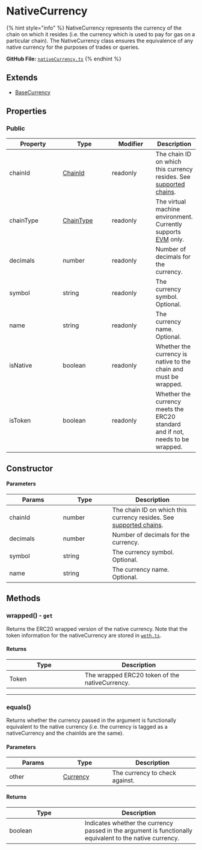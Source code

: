# NativeCurrency

{% hint style="info" %}
NativeCurrency represents the currency of the chain on which it resides (i.e. the currency which is used to pay for gas on a particular chain). The NativeCurrency class ensures the equivalence of any native currency for the purposes of trades or queries.



**GitHub File:** [`nativeCurrency.ts`](https://github.com/KyberNetwork/ks-sdk-core/blob/main/src/entities/nativeCurrency.ts)
{% endhint %}

## Extends

* [BaseCurrency](basecurrency.md)

## Properties

### Public

<table><thead><tr><th width="127">Property</th><th width="115">Type</th><th width="101">Modifier</th><th>Description</th></tr></thead><tbody><tr><td>chainId</td><td><a href="https://github.com/KyberNetwork/ks-sdk-core/blob/c265d1b09784660bb9aca6f0d080aace334c0ac4/src/entities/chain.ts#L1">ChainId</a></td><td>readonly</td><td>The chain ID on which this currency resides. See <a href="../../../getting-started/supported-exchanges-and-networks.md">supported chains</a>.</td></tr><tr><td>chainType</td><td><a href="https://github.com/KyberNetwork/ks-sdk-core/blob/c265d1b09784660bb9aca6f0d080aace334c0ac4/src/entities/chain.ts#L29">ChainType</a></td><td>readonly</td><td>The virtual machine environment. Currently supports <a href="https://ethereum.org/en/developers/docs/evm/">EVM</a> only.</td></tr><tr><td>decimals</td><td>number</td><td>readonly</td><td>Number of decimals for the currency.</td></tr><tr><td>symbol</td><td>string</td><td>readonly</td><td>The currency symbol. Optional.</td></tr><tr><td>name</td><td>string</td><td>readonly</td><td>The currency name. Optional.</td></tr><tr><td>isNative</td><td>boolean</td><td>readonly</td><td>Whether the currency is native to the chain and must be wrapped.</td></tr><tr><td>isToken</td><td>boolean</td><td>readonly</td><td>Whether the currency meets the ERC20 standard and if not, needs to be wrapped.</td></tr></tbody></table>

## Constructor

#### Parameters

<table><thead><tr><th width="127">Params</th><th width="115">Type</th><th>Description</th></tr></thead><tbody><tr><td>chainId</td><td>number</td><td>The chain ID on which this currency resides. See <a href="../../../getting-started/supported-exchanges-and-networks.md">supported chains</a>.</td></tr><tr><td>decimals</td><td>number</td><td>Number of decimals for the currency.</td></tr><tr><td>symbol</td><td>string</td><td>The currency symbol. Optional.</td></tr><tr><td>name</td><td>string</td><td>The currency name. Optional.</td></tr></tbody></table>

## Methods

### wrapped() - `get`

Returns the ERC20 wrapped version of the native currency. Note that the token information for the nativeCurrency are stored in [`weth.ts`](https://github.com/KyberNetwork/ks-sdk-core/blob/main/src/entities/weth.ts).

#### Returns

<table><thead><tr><th width="185">Type</th><th>Description</th></tr></thead><tbody><tr><td>Token</td><td>The wrapped ERC20 token of the nativeCurrency.</td></tr></tbody></table>

***

### equals()

Returns whether the currency passed in the argument is functionally equivalent to the native currency (i.e. the currency is tagged as a nativeCurrency and the chainIds are the same).

#### Parameters

<table><thead><tr><th width="127">Params</th><th width="115">Type</th><th>Description</th></tr></thead><tbody><tr><td>other</td><td><a href="https://github.com/KyberNetwork/ks-sdk-core/blob/c265d1b09784660bb9aca6f0d080aace334c0ac4/src/entities/currency.ts#L4">Currency</a></td><td>The currency to check against.</td></tr></tbody></table>

#### Returns

<table><thead><tr><th width="185">Type</th><th>Description</th></tr></thead><tbody><tr><td>boolean</td><td>Indicates whether the currency passed in the argument is functionally equivalent to the native currency.</td></tr></tbody></table>

